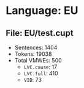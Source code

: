 Language: EU
============

## File: EU/test.cupt
* Sentences: 1404
* Tokens: 19038
* Total VMWEs: 500
  * `LVC.cause`: 17
  * `LVC.full`: 410
  * `VID`: 73

